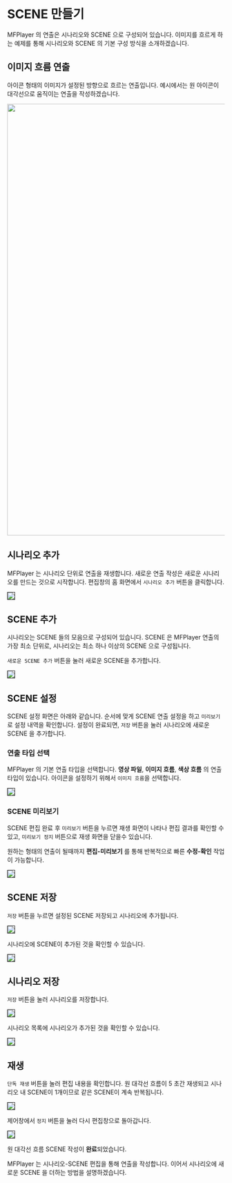 # SCENE 만들기
MFPlayer 의 연출은 시나리오와 SCENE 으로 구성되어 있습니다.
이미지를 흐르게 하는 예제를 통해 시나리오와 SCENE 의 기본 구성 방식을 소개하겠습니다.

## 이미지 흐름 연출
아이콘 형태의 이미지가 설정된 방향으로 흐르는 연출입니다.
예시에서는 원 아이콘이 대각선으로 움직이는 연출을 작성하겠습니다.

<img src="./img/icon/circleDiagonal.jpg" width="1000"/>

## 시나리오 추가
MFPlayer 는 시나리오 단위로 연출을 재생합니다.
새로운 연출 작성은 새로운 시나리오를 만드는 것으로 시작합니다.
편집창의 홈 화면에서 `시나리오 추가` 버튼을 클릭합니다.

<img src="./img/icon/addScenario.jpg" style="border: 1px solid"/>

## SCENE 추가 
시나리오는 SCENE 들의 모음으로 구성되어 있습니다.
SCENE 은 MFPlayer 연출의 가장 최소 단위로, 시나리오는 최소 하나 이상의 SCENE 으로 구성됩니다.

`새로운 SCENE 추가` 버튼을 눌러 새로운 SCENE을 추가합니다.

<img src="./img/icon/addNewScene.jpg" style="border: 1px solid"/>

## SCENE 설정
SCENE 설정 화면은 아래와 같습니다.
순서에 맞게 SCENE 연출 설정을 하고 `미리보기`로 설정 내역을 확인합니다.
설정이 완료되면, `저장` 버튼을 눌러 시나리오에 새로운 SCENE 을 추가합니다.  

### 연출 타입 선택
MFPlayer 의 기본 연출 타입을 선택합니다.
**영상 파일**, **이미지 흐름**, **색상 흐름** 의 연출 타입이 있습니다.
아이콘을 설정하기 위해서 `이미지 흐름`을 선택합니다.

<img src="./img/icon/setScene.jpg" style="border: 1px solid"/>

### SCENE 미리보기
SCENE 편집 완료 후 `미리보기` 버튼을 누르면 재생 화면이 나타나 편집 결과를 확인할 수 있고,
`미리보기 정지` 버튼으로 재생 화면을 닫을수 있습니다.

원하는 형태의 연출이 될때까지 **편집-미리보기** 를 통해 반복적으로 빠른 **수정-확인** 작업이 가능합니다.

<img src="./img/icon/previewScene.jpg" style="border: 1px solid"/>

## SCENE 저장
`저장` 버튼을 누르면 설정된 SCENE 저장되고 시나리오에 추가됩니다.

<img src="./img/icon/saveScene.jpg" style="border: 1px solid"/>

시나리오에 SCENE이 추가된 것을 확인할 수 있습니다.

<img src="./img/icon/scenarioScenes.jpg" style="border: 1px solid"/>

## 시나리오 저장
`저장` 버튼을 눌러 시나리오를 저장합니다.

<img src="./img/icon/saveScenario.jpg" style="border: 1px solid"/>

시나리오 목록에 시나리오가 추가된 것을 확인할 수 있습니다.

<img src="./img/icon/scenarioList.jpg" style="border: 1px solid"/>

## 재생
`단독 재생` 버튼을 눌러 편집 내용을 확인합니다.
원 대각선 흐름이 5 초간 재생되고 시나리오 내 SCENE이 1개이므로 같은 SCENE이 계속 반복됩니다.

<img src="./img/icon/playScenario.jpg" style="border: 1px solid"/>

제어창에서 `정지` 버튼을 눌러 다시 편집창으로 돌아갑니다.

<img src="./img/scenario/stopScenario.jpg" style="border: 1px solid"/>

원 대각선 흐름 SCENE 작성이 **완료**되었습니다.  

MFPlayer 는 시나리오-SCENE 편집을 통해 연출을 작성합니다.
이어서 시나리오에 새로운 SCENE 을 더하는 방법을 설명하겠습니다.

